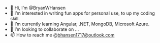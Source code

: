 - 👋 Hi, I’m @BryanWHansen
- 👀 I’m interested in writing fun apps for personal use, to up my coding skill.
- 🌱 I’m currently learning Angular, .NET, MongoDB, Microsoft Azure.
- 💞️ I’m looking to collaborate on ...
- 📫 How to reach me @bhansen1717@outlook.com

<!---
BryanWHansen/BryanWHansen is a ✨ special ✨ repository because its `README.md` (this file) appears on your GitHub profile.
You can click the Preview link to take a look at your changes.
--->
